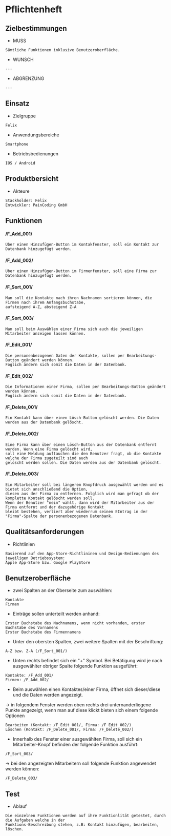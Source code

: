 # Pflichtenheft

## Zielbestimmungen
 * MUSS
 ```
Sämtliche Funktionen inklusive Benutzeroberfläche.
```
 * WUNSCH
 ```
---
```
 * ABGRENZUNG
 ```
---
```

## Einsatz
* Zielgruppe
```
Felix
```
* Anwendungsbereiche
```
Smartphone
```
* Betriebsbedienungen
```
IOS / Android
```
## Produktbersicht
* Akteure
```
Stackholder: Felix
Entwickler: PainCoding GmbH
```

## Funktionen
#### /F_Add_001/
```
Über einen Hinzufügen-Button im Kontakfenster, soll ein Kontakt zur Datenbank hinzugefügt werden.
```
#### /F_Add_002/
```
Über einen Hinzufügen-Button im Firmenfenster, soll eine Firma zur Datenbank hinzugefügt werden.
```
#### /F_Sort_001/
```
Man soll die Kontakte nach ihren Nachnamen sortieren können, die Firmen nach ihrem Anfangsbuchstabe, 
aufsteigend A-Z, absteigend Z-A
```
#### /F_Sort_003/
```
Man soll beim Auswählen einer Firma sich auch die jeweiligen Mitarbeiter anzeigen lassen können.
```
#### /F_Edit_001/
```
Die personenbezogenen Daten der Kontakte, sollen per Bearbeitungs-Button geändert werden können.
Foglich ändern sich somit die Daten in der Datenbank.
```
#### /F_Edit_002/
```
Die Informationen einer Firma, sollen per Bearbeitungs-Button geändert werden können.
Foglich ändern sich somit die Daten in der Datenbank.
```
#### /F_Delete_001/
```
Ein Kontakt kann über einen Lösch-Button gelöscht werden. Die Daten werden aus der Datenbank gelöscht.
```
#### /F_Delete_002/
```
Eine Firma kann über einen Lösch-Button aus der Datenbank entfernt werden. Wenn eine Firma gelöscht wird,
soll eine Meldung auftauchen die den Benutzer fragt, ob die Kontakte welche der Firma zugeteilt sind auch 
gelöscht werden sollen. Die Daten werden aus der Datenbank gelöscht.
```
#### /F_Delete_003/
```
Ein Mitarbeiter soll bei längerem Knopfdruck ausgewählt werden und es bietet sich anschließend die Option,
diesen aus der Firma zu entfernen. Folglich wird man gefragt ob der komplette Kontakt gelöscht werden soll.
Wenn der Benutzer "nein" wählt, dann wird der Mitarbeiter aus der Firma entfernt und der dazugehörige Kontakt
bleibt bestehen, verliert aber wiederrum seinen EIntrag in der "Firma"-Spalte der personenbezogenen Datenbank.
```

## Qualitätsanforderungen
* Richtlinien
```
Basierend auf den App-Store-Richtlininen und Design-Bedienungen des jeweiligen Betriebssystem:
Apple App-Store bzw. Google PlayStore
```

## Benutzeroberfläche
* zwei Spalten an der Oberseite zum auswählen:
```
Kontakte
Firmen
```
* Einträge sollen unterteilt werden anhand:
```
Erster Buchstabe des Nachnamens, wenn nicht vorhanden, erster Buchstabe des Vornamens
Erster Buchstabe des Firmennamens
```
* Unter den obersten Spalten, zwei weitere Spalten mit der Beschriftung:
```
A-Z bzw. Z-A (/F_Sort_001/)
```
* Unten rechts befindet sich ein "+" Symbol. Bei Betätigung wird je nach ausgewählter obriger Spalte folgende
Funktion ausgeführt:
```
Kontakte: /F_Add_001/
Firmen: /F_Add_002/
```
* Beim auswählen einen Kontaktes/einer Firma, öffnet sich dieser/diese und die Daten werden angezeigt.

-> in folgendem Fenster werden oben rechts drei unternanderliegene Punkte angezeigt, wenn man auf diese klickt
   bieten sich einem folgende Optionen
```
Bearbeiten (Kontakt: /F_Edit_001/, Firma: /F_Edit_002/)
Löschen (Kontakt: /F_Delete_001/, Firma: /F_Delete_002/)
```
* Innerhalb des Fenster einer ausgewählten Firma, soll sich ein Mitarbeiter-Knopf befinden der folgende Funktion
ausführt:
```
/F_Sort_003/
```
  -> bei den angezeigten Mitarbeitern soll folgende Funktion angewendet werden können:
```
/F_Delete_003/
```


## Test

* Ablauf
```
Die einzelnen Funktionen werden auf ihre Funktionlität getestet, durch die Aufgaben welche in der 
Funktions-Beschreibung stehen, z.B: Kontakt hinzufügen, bearbeiten, löschen.
```
